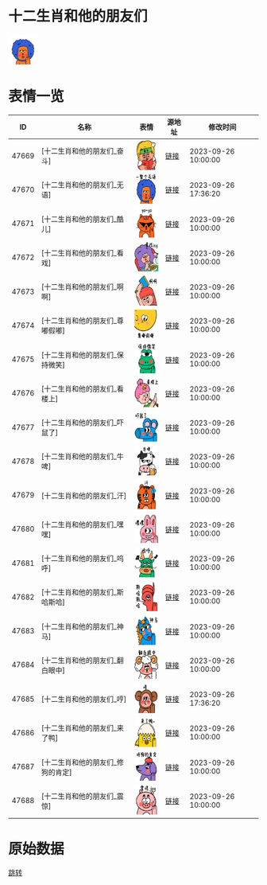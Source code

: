 # 十二生肖和他的朋友们

<img src="./cover.png" height="60" alt="cover" />

# 表情一览

|ID|名称|表情|源地址|修改时间|
|----|----|----|----|----|
|47669|[十二生肖和他的朋友们_奋斗]|<img src="./pic/047669_%5B十二生肖和他的朋友们_奋斗%5D.png" height="60" alt="奋斗"/>|[链接](https://i0.hdslb.com/bfs/garb/04ad54ba4b4a11024928ab4c234534e1f19b6ed6.png)|2023-09-26 10:00:00|
|47670|[十二生肖和他的朋友们_无语]|<img src="./pic/047670_%5B十二生肖和他的朋友们_无语%5D.png" height="60" alt="无语"/>|[链接](https://i0.hdslb.com/bfs/garb/91db2e4190bacaf4bf8107fcfa96e8e21d06c3e7.png)|2023-09-26 17:36:20|
|47671|[十二生肖和他的朋友们_酷儿]|<img src="./pic/047671_%5B十二生肖和他的朋友们_酷儿%5D.png" height="60" alt="酷儿"/>|[链接](https://i0.hdslb.com/bfs/garb/cedb982a8a4557d022fa615a15d57c4f5a2684bb.png)|2023-09-26 10:00:00|
|47672|[十二生肖和他的朋友们_看戏]|<img src="./pic/047672_%5B十二生肖和他的朋友们_看戏%5D.png" height="60" alt="看戏"/>|[链接](https://i0.hdslb.com/bfs/garb/cd4175a5221f8271103f18af89fe84b491364027.png)|2023-09-26 10:00:00|
|47673|[十二生肖和他的朋友们_啊啊]|<img src="./pic/047673_%5B十二生肖和他的朋友们_啊啊%5D.png" height="60" alt="啊啊"/>|[链接](https://i0.hdslb.com/bfs/garb/10fcecce44a7d097084b48a67e897db6652df431.png)|2023-09-26 10:00:00|
|47674|[十二生肖和他的朋友们_尊嘟假嘟]|<img src="./pic/047674_%5B十二生肖和他的朋友们_尊嘟假嘟%5D.png" height="60" alt="尊嘟假嘟"/>|[链接](https://i0.hdslb.com/bfs/garb/8c3c3db065e386c55344fa3995316b6ced748d8d.png)|2023-09-26 10:00:00|
|47675|[十二生肖和他的朋友们_保持微笑]|<img src="./pic/047675_%5B十二生肖和他的朋友们_保持微笑%5D.png" height="60" alt="保持微笑"/>|[链接](https://i0.hdslb.com/bfs/garb/d57a44744904c394a88fde6c7dc27a6d3ff04837.png)|2023-09-26 10:00:00|
|47676|[十二生肖和他的朋友们_看楼上]|<img src="./pic/047676_%5B十二生肖和他的朋友们_看楼上%5D.png" height="60" alt="看楼上"/>|[链接](https://i0.hdslb.com/bfs/garb/7dd1ec9fd92a19e3dc01029d0f32a972b43d4528.png)|2023-09-26 10:00:00|
|47677|[十二生肖和他的朋友们_吓鼠了]|<img src="./pic/047677_%5B十二生肖和他的朋友们_吓鼠了%5D.png" height="60" alt="吓鼠了"/>|[链接](https://i0.hdslb.com/bfs/garb/7467c7fdae66068b26e23293d090c85d92f57efc.png)|2023-09-26 10:00:00|
|47678|[十二生肖和他的朋友们_牛啤]|<img src="./pic/047678_%5B十二生肖和他的朋友们_牛啤%5D.png" height="60" alt="牛啤"/>|[链接](https://i0.hdslb.com/bfs/garb/b6d06fbfe15cc55d0f880be815bf56ec0e5032b3.png)|2023-09-26 10:00:00|
|47679|[十二生肖和他的朋友们_汗]|<img src="./pic/047679_%5B十二生肖和他的朋友们_汗%5D.png" height="60" alt="汗"/>|[链接](https://i0.hdslb.com/bfs/garb/01576e716008b2fa12d06e4e33a9555fd588ece9.png)|2023-09-26 10:00:00|
|47680|[十二生肖和他的朋友们_嘿嘿]|<img src="./pic/047680_%5B十二生肖和他的朋友们_嘿嘿%5D.png" height="60" alt="嘿嘿"/>|[链接](https://i0.hdslb.com/bfs/garb/7a55a93ac548211c8c92d90cb6c75b6e5a2f39a6.png)|2023-09-26 10:00:00|
|47681|[十二生肖和他的朋友们_呜呼]|<img src="./pic/047681_%5B十二生肖和他的朋友们_呜呼%5D.png" height="60" alt="呜呼"/>|[链接](https://i0.hdslb.com/bfs/garb/fa0107de238955fdf4700587ce2357c019037c9c.png)|2023-09-26 10:00:00|
|47682|[十二生肖和他的朋友们_斯哈斯哈]|<img src="./pic/047682_%5B十二生肖和他的朋友们_斯哈斯哈%5D.png" height="60" alt="斯哈斯哈"/>|[链接](https://i0.hdslb.com/bfs/garb/8b3f30a8024472ff74ea64aa8c5852578b147ddb.png)|2023-09-26 10:00:00|
|47683|[十二生肖和他的朋友们_神马]|<img src="./pic/047683_%5B十二生肖和他的朋友们_神马%5D.png" height="60" alt="神马"/>|[链接](https://i0.hdslb.com/bfs/garb/f5746cffc2a047e55652817a85f5724e9c46d165.png)|2023-09-26 10:00:00|
|47684|[十二生肖和他的朋友们_翻白眼中]|<img src="./pic/047684_%5B十二生肖和他的朋友们_翻白眼中%5D.png" height="60" alt="翻白眼中"/>|[链接](https://i0.hdslb.com/bfs/garb/944c0c954d8fd381ba77e7e9bac9326107e0de05.png)|2023-09-26 10:00:00|
|47685|[十二生肖和他的朋友们_哼]|<img src="./pic/047685_%5B十二生肖和他的朋友们_哼%5D.png" height="60" alt="哼"/>|[链接](https://i0.hdslb.com/bfs/garb/27a2906139e98c3d33eb94389d090f2ef2ee3361.png)|2023-09-26 17:36:20|
|47686|[十二生肖和他的朋友们_来了鸭]|<img src="./pic/047686_%5B十二生肖和他的朋友们_来了鸭%5D.png" height="60" alt="来了鸭"/>|[链接](https://i0.hdslb.com/bfs/garb/ae304614a1488316efb0b3b5fc32339874160f72.png)|2023-09-26 10:00:00|
|47687|[十二生肖和他的朋友们_修狗的肯定]|<img src="./pic/047687_%5B十二生肖和他的朋友们_修狗的肯定%5D.png" height="60" alt="修狗的肯定"/>|[链接](https://i0.hdslb.com/bfs/garb/e726491492ece4a4166051295252e4eff1766349.png)|2023-09-26 10:00:00|
|47688|[十二生肖和他的朋友们_震惊]|<img src="./pic/047688_%5B十二生肖和他的朋友们_震惊%5D.png" height="60" alt="震惊"/>|[链接](https://i0.hdslb.com/bfs/garb/f6d658909e81343c6d6aa199e7b4721666bc6c48.png)|2023-09-26 10:00:00|

# 原始数据

[跳转](./raw.json)

